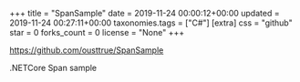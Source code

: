 +++
title = "SpanSample"
date = 2019-11-24 00:00:12+00:00
updated = 2019-11-24 00:27:11+00:00
taxonomies.tags = ["C#"]
[extra]
css = "github"
star = 0
forks_count = 0
license = "None"
+++

<https://github.com/ousttrue/SpanSample>

.NETCore Span<T> sample
